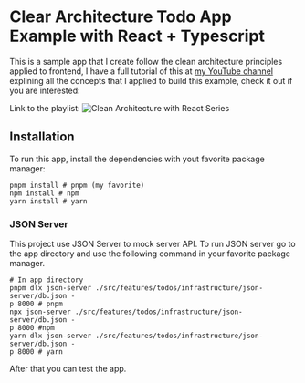 # Clear Architecture Todo App Example with React + Typescript

This is a sample app that I create follow the clean architecture principles applied to frontend, I have a full tutorial of this at [my YouTube channel](https://www.youtube.com/channel/UCikk0dXuvTMDVDmXVAhwAAw/) explining all the concepts that I applied to build this example, check it out if you are interested:

Link to the playlist: ![Clean Architecture with React Series](https://www.youtube.com/watch?v=1tiz9_AbmZ0&list=PL1-d6o0SXOR4ciPRz3q6G1tsxRAGqSVbz)

## Installation

To run this app, install the dependencies with yout favorite package manager:

```shell
pnpm install # pnpm (my favorite)
npm install # npm
yarn install # yarn
```

### JSON Server

This project use JSON Server to mock server API. To run JSON server go to the app directory and use the following command in your favorite package manager.

```shell
# In app directory
pnpm dlx json-server ./src/features/todos/infrastructure/json-server/db.json -
p 8000 # pnpm
npx json-server ./src/features/todos/infrastructure/json-server/db.json -
p 8000 #npm
yarn dlx json-server ./src/features/todos/infrastructure/json-server/db.json -
p 8000 # yarn
```

After that you can test the app.
